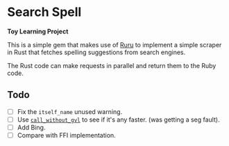 # Search Spell

**Toy Learning Project**

This is a simple gem that makes use of [Ruru](https://github.com/d-unseductable/ruru) to implement a simple scraper in Rust that fetches spelling suggestions from search engines.

The Rust code can make requests in parallel and return them to the Ruby code.

## Todo

- [ ] Fix the `itself_name` unused warning.
- [ ] Use [`call_without_gvl`](https://d-unseductable.github.io/ruru/ruru/struct.Thread.html#method.call_without_gvl) to see if it's any faster. (was getting a seg fault).
- [ ] Add Bing.
- [ ] Compare with FFI implementation.
